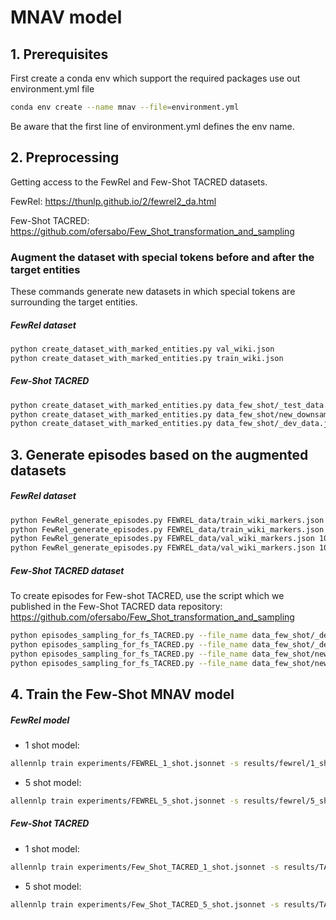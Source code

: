 # MNAV model

## 1. Prerequisites 
First create a conda env which support the required packages
use out environment.yml file
```bash
conda env create --name mnav --file=environment.yml 
```
Be aware that the first line of environment.yml defines the env name.

## 2. Preprocessing 

Getting access to the FewRel and Few-Shot TACRED datasets.

FewRel: https://thunlp.github.io/2/fewrel2_da.html

Few-Shot TACRED: https://github.com/ofersabo/Few_Shot_transformation_and_sampling


### Augment the dataset with special tokens before and after the target entities
These commands generate new datasets in which special tokens are surrounding the target entities. 
 ##### FewRel dataset
``` bash 
python create_dataset_with_marked_entities.py val_wiki.json
python create_dataset_with_marked_entities.py train_wiki.json
```
 ##### Few-Shot TACRED
 ```bash 
python create_dataset_with_marked_entities.py data_few_shot/_test_data.json
python create_dataset_with_marked_entities.py data_few_shot/new_downsampled_train_data.json
python create_dataset_with_marked_entities.py data_few_shot/_dev_data.json
```


## 3. Generate episodes based on the augmented datasets

##### FewRel dataset
```bash 
python FewRel_generate_episodes.py FEWREL_data/train_wiki_markers.json 100000 10 1 50 5 456 FEWREL_data/episodes/train_10w_1s_5q_100K_50_NOTA_rate_seed_456.json 
python FewRel_generate_episodes.py FEWREL_data/train_wiki_markers.json 100000 5 5 50 5 456 FEWREL_data/episodes/train_5w_5s_5q_100K_50_NOTA_rate_seed_456.json
python FewRel_generate_episodes.py FEWREL_data/val_wiki_markers.json 10000 5 1 50 5 456 ./FEWREL_data/episodes/DEV_5w_1s_5q_10K_50_NOTA_rate_seed_456.json
python FewRel_generate_episodes.py FEWREL_data/val_wiki_markers.json 10000 5 5 50 5 456 ./FEWREL_data/episodes/DEV_5w_5s_5q_10K_50_NOTA_rate_seed_456.json
```

##### Few-Shot TACRED dataset

To create episodes for Few-shot TACRED, use the script which we published in the Few-Shot TACRED data repository:
https://github.com/ofersabo/Few_Shot_transformation_and_sampling
``` bash 
python episodes_sampling_for_fs_TACRED.py --file_name data_few_shot/_dev_data_markers.json --episodes_size 10000 --N 5 --K 1 --number_of_queries 3 --seed 123 --output_file_name TACRED_episodes/dev_5w_1s_3q_10K_seed_123.json
python episodes_sampling_for_fs_TACRED.py --file_name data_few_shot/_dev_data_markers.json --episodes_size 10000 --N 5 --K 5 --number_of_queries 3 --seed 123 --output_file_name TACRED_episodes/dev_5w_5s_3q_10K_seed_123.json 
python episodes_sampling_for_fs_TACRED.py --file_name data_few_shot/new_downsampled_train_data_markers.json --episodes_size 50000 --N 5 --K 1 --number_of_queries 3 --seed 123 --output_file_name TACRED_episodes/train_5w_1s_3q_50K_seed_123.json 
python episodes_sampling_for_fs_TACRED.py --file_name data_few_shot/new_downsampled_train_data_markers.json --episodes_size 50000 --N 5 --K 5 --number_of_queries 1 --seed 123 --output_file_name TACRED_episodes/train_5w_5s_1q_50K_seed_123.json
```

## 4. Train the Few-Shot MNAV model

 ##### FewRel model
* 1 shot model: 
```bash 
allennlp train experiments/FEWREL_1_shot.jsonnet -s results/fewrel/1_shot/ --include-package my_library
```
* 5 shot model: 
``` bash 
allennlp train experiments/FEWREL_5_shot.jsonnet -s results/fewrel/5_shot/ --include-package my_library
```
 
 ##### Few-Shot TACRED
 * 1 shot model: 
```bash 
allennlp train experiments/Few_Shot_TACRED_1_shot.jsonnet -s results/TACRED/1_shot/MNAV/ --include-package my_library
```
* 5 shot model:
```bash 
allennlp train experiments/Few_Shot_TACRED_5_shot.jsonnet -s results/TACRED/5_shot/MNAV/ --include-package my_library 
```


